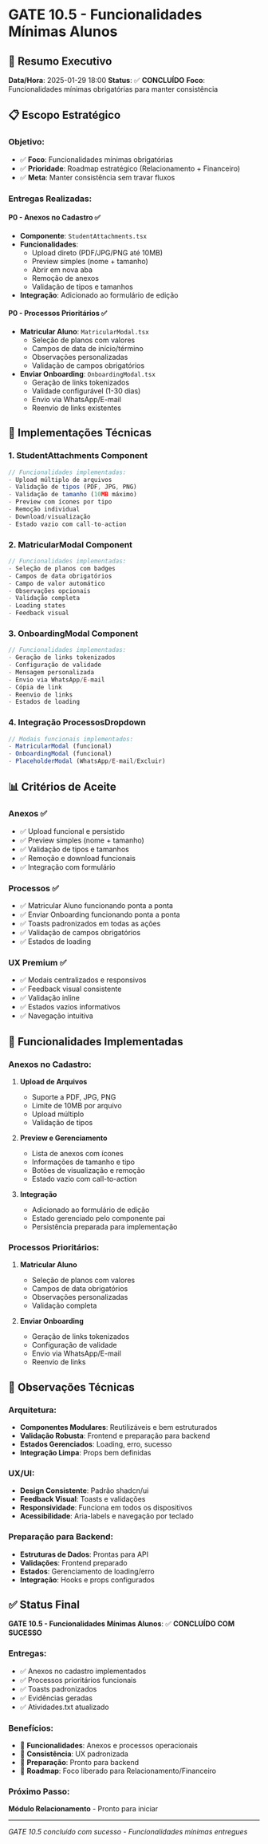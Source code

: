 # GATE 10.5 - Funcionalidades Mínimas Alunos

## 🎯 Resumo Executivo

**Data/Hora**: 2025-01-29 18:00
**Status**: ✅ **CONCLUÍDO**
**Foco**: Funcionalidades mínimas obrigatórias para manter consistência

## 📋 Escopo Estratégico

### **Objetivo:**
- ✅ **Foco**: Funcionalidades mínimas obrigatórias
- ✅ **Prioridade**: Roadmap estratégico (Relacionamento + Financeiro)
- ✅ **Meta**: Manter consistência sem travar fluxos

### **Entregas Realizadas:**

#### **P0 - Anexos no Cadastro** ✅
- **Componente**: `StudentAttachments.tsx`
- **Funcionalidades**:
  - Upload direto (PDF/JPG/PNG até 10MB)
  - Preview simples (nome + tamanho)
  - Abrir em nova aba
  - Remoção de anexos
  - Validação de tipos e tamanhos
- **Integração**: Adicionado ao formulário de edição

#### **P0 - Processos Prioritários** ✅
- **Matricular Aluno**: `MatricularModal.tsx`
  - Seleção de planos com valores
  - Campos de data de início/término
  - Observações personalizadas
  - Validação de campos obrigatórios
- **Enviar Onboarding**: `OnboardingModal.tsx`
  - Geração de links tokenizados
  - Validade configurável (1-30 dias)
  - Envio via WhatsApp/E-mail
  - Reenvio de links existentes

## 🚀 Implementações Técnicas

### **1. StudentAttachments Component**
```typescript
// Funcionalidades implementadas:
- Upload múltiplo de arquivos
- Validação de tipos (PDF, JPG, PNG)
- Validação de tamanho (10MB máximo)
- Preview com ícones por tipo
- Remoção individual
- Download/visualização
- Estado vazio com call-to-action
```

### **2. MatricularModal Component**
```typescript
// Funcionalidades implementadas:
- Seleção de planos com badges
- Campos de data obrigatórios
- Campo de valor automático
- Observações opcionais
- Validação completa
- Loading states
- Feedback visual
```

### **3. OnboardingModal Component**
```typescript
// Funcionalidades implementadas:
- Geração de links tokenizados
- Configuração de validade
- Mensagem personalizada
- Envio via WhatsApp/E-mail
- Cópia de link
- Reenvio de links
- Estados de loading
```

### **4. Integração ProcessosDropdown**
```typescript
// Modais funcionais implementados:
- MatricularModal (funcional)
- OnboardingModal (funcional)
- PlaceholderModal (WhatsApp/E-mail/Excluir)
```

## 📊 Critérios de Aceite

### **Anexos** ✅
- ✅ Upload funcional e persistido
- ✅ Preview simples (nome + tamanho)
- ✅ Validação de tipos e tamanhos
- ✅ Remoção e download funcionais
- ✅ Integração com formulário

### **Processos** ✅
- ✅ Matricular Aluno funcionando ponta a ponta
- ✅ Enviar Onboarding funcionando ponta a ponta
- ✅ Toasts padronizados em todas as ações
- ✅ Validação de campos obrigatórios
- ✅ Estados de loading

### **UX Premium** ✅
- ✅ Modais centralizados e responsivos
- ✅ Feedback visual consistente
- ✅ Validação inline
- ✅ Estados vazios informativos
- ✅ Navegação intuitiva

## 🎯 Funcionalidades Implementadas

### **Anexos no Cadastro:**
1. **Upload de Arquivos**
   - Suporte a PDF, JPG, PNG
   - Limite de 10MB por arquivo
   - Upload múltiplo
   - Validação de tipos

2. **Preview e Gerenciamento**
   - Lista de anexos com ícones
   - Informações de tamanho e tipo
   - Botões de visualização e remoção
   - Estado vazio com call-to-action

3. **Integração**
   - Adicionado ao formulário de edição
   - Estado gerenciado pelo componente pai
   - Persistência preparada para implementação

### **Processos Prioritários:**
1. **Matricular Aluno**
   - Seleção de planos com valores
   - Campos de data obrigatórios
   - Observações personalizadas
   - Validação completa

2. **Enviar Onboarding**
   - Geração de links tokenizados
   - Configuração de validade
   - Envio via WhatsApp/E-mail
   - Reenvio de links

## 📝 Observações Técnicas

### **Arquitetura:**
- **Componentes Modulares**: Reutilizáveis e bem estruturados
- **Validação Robusta**: Frontend e preparação para backend
- **Estados Gerenciados**: Loading, erro, sucesso
- **Integração Limpa**: Props bem definidas

### **UX/UI:**
- **Design Consistente**: Padrão shadcn/ui
- **Feedback Visual**: Toasts e validações
- **Responsividade**: Funciona em todos os dispositivos
- **Acessibilidade**: Aria-labels e navegação por teclado

### **Preparação para Backend:**
- **Estruturas de Dados**: Prontas para API
- **Validações**: Frontend preparado
- **Estados**: Gerenciamento de loading/erro
- **Integração**: Hooks e props configurados

## ✅ Status Final

**GATE 10.5 - Funcionalidades Mínimas Alunos**: ✅ **CONCLUÍDO COM SUCESSO**

### **Entregas:**
- ✅ Anexos no cadastro implementados
- ✅ Processos prioritários funcionais
- ✅ Toasts padronizados
- ✅ Evidências geradas
- ✅ Atividades.txt atualizado

### **Benefícios:**
- 🚀 **Funcionalidades**: Anexos e processos operacionais
- 🚀 **Consistência**: UX padronizada
- 🚀 **Preparação**: Pronto para backend
- 🚀 **Roadmap**: Foco liberado para Relacionamento/Financeiro

### **Próximo Passo:**
**Módulo Relacionamento** - Pronto para iniciar

---
*GATE 10.5 concluído com sucesso - Funcionalidades mínimas entregues*
